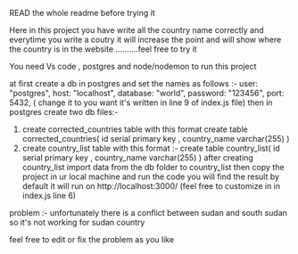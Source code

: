 READ the whole readme before trying it

Here in this project you have write all the  country name correctly and everytime you write a coutry it will increase the point and will show where the country is in the website ..........feel free to try it


You need Vs code , postgres and node/nodemon to run this project

at first create a db in postgres and set the names as follows :- user: "postgres", host: "localhost", database: "world", password: "123456", port: 5432,  ( change it to you want it's written in line 9 of index.js file)
then in postgres create two db files:- 
1. create corrected_countries table with this format
create table  corrected_countries(
id  serial primary key ,
country_name varchar(255)
)
2. create country_list table with this format :- 
create table country_list(
id  serial primary key ,
country_name varchar(255)
) 
after creating country_list import data from the db folder to country_list 
then
copy the project in ur local machine and run the code you will find the result
by default it will run on http://localhost:3000/ (feel free to customize in in index.js line 6)


problem :- unfortunately there is a conflict between sudan and south sudan so it's not working for sudan country

feel free to edit or fix the problem as you like



